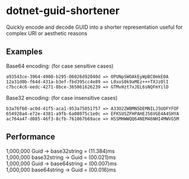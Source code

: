 # dotnet-guid-shortener
Quickly encode and decode GUID into a shorter representation useful for complex URI or aesthetic reasons

## Examples
Base64 encoding:
(for case sensitive cases)

```
a93543ce-3964-4900-b295-06026d92040d => OPUNpSWOAkEyWpBC0mkE0A  
12a31d0b-f64d-431a-b3ef-fbd395cc4e89 => L0xoS0k9aMEz+++TXJzOlI  
c7bcc4c6-eedc-4271-8bce-365061626239 => GTMvHzt7xJEL6sNQFmYilD  
```

Base32 encoding:
(for case insensitive cases)

```
b3a76f60-ac0d-41f5-aca1-953a75051757 => A33O2ZWBMN5DEMNILJ5UOFYFOF  
654928a4-e72e-4381-a9fb-6a08075c1e0c => EFKSUSZFHPAHEJ56VGE4A4SHYA  
ac764a47-d085-46f3-8cfb-761067b69ace => HSSMHWWQQ64NEM46NHI4MWVG5M  
```


## Performance

1,000,000 Guid -> base32string = (11.384)ms  
1,000,000 base32string -> Guid = (00.021)ms  
1,000,000 Guid -> base64string = (00.007)ms  
1,000,000 base64string -> Guid = (00.016)ms  


